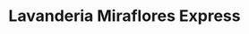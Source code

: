 ---
title: "Lavanderia Miraflores Express"
url: /miraflores/lavanderia-miraflores-express/
shop: Wäscherei
---